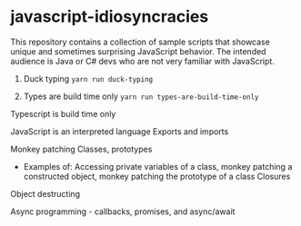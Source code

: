 # javascript-idiosyncracies
This repository contains a collection of sample scripts that showcase unique and sometimes surprising JavaScript behavior. The intended audience is Java or C# devs who are not very familiar with JavaScript.

1. Duck typing `yarn run duck-typing`

2. Types are build time only  `yarn run types-are-build-time-only`

Typescript is build time only

JavaScript is an interpreted language
Exports and imports

Monkey patching
Classes, prototypes
- Examples of: Accessing private variables of a class, monkey patching a constructed object, monkey patching the prototype of a class
Closures

Object destructing 

Async programming - callbacks, promises, and async/await

